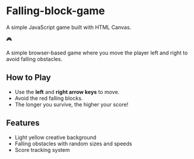 # Falling-block-game
A simple JavaScript game built with HTML Canvas.

🎮

A simple browser-based game where you move the player left and right to avoid falling obstacles.

## How to Play
- Use the **left** and **right arrow keys** to move.
- Avoid the red falling blocks.
- The longer you survive, the higher your score!

## Features
- Light yellow creative background 
- Falling obstacles with random sizes and speeds
- Score tracking system



